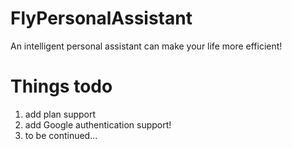 # FlyPersonalAssistant
An intelligent personal assistant can make your life more efficient!

# Things todo
1. add plan support
2. add Google authentication support!
3. to be continued...

